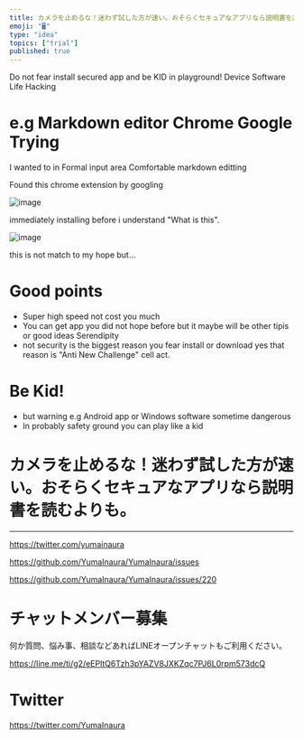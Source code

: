 ```yaml
---
title: カメラを止めるな！迷わず試した方が速い。おそらくセキュアなアプリなら説明書を読むよりも。
emoji: "🖥"
type: "idea"
topics: ["trial"]
published: true
---
```


Do not fear install secured app and be KID in playground! Device Software Life Hacking  

# e.g Markdown editor Chrome Google Trying

I wanted to in Formal input  area Comfortable markdown editting

Found this chrome extension by googling

![image](https://user-images.githubusercontent.com/13635059/50667094-17157180-0ffb-11e9-99a9-a3b801058275.png)

immediately installing before i understand "What is this".

![image](https://user-images.githubusercontent.com/13635059/50667113-33191300-0ffb-11e9-8f38-3c0428c931ec.png)

this is not match to my hope but...

# Good points

- Super high speed not cost you much
- You can get app you did not hope before but it maybe will be other tipis or good ideas Serendipity
- not security is the biggest reason you fear install or download yes that reason is "Anti New Challenge" cell act.

# Be Kid!

- but warning e.g Android app or Windows software sometime dangerous
- In probably safety ground you can play like a kid


# カメラを止めるな！迷わず試した方が速い。おそらくセキュアなアプリなら説明書を読むよりも。


---

https://twitter.com/yumainaura

https://github.com/YumaInaura/YumaInaura/issues


https://github.com/YumaInaura/YumaInaura/issues/220








<!-- Update From Qiita API -->

# チャットメンバー募集


何か質問、悩み事、相談などあればLINEオープンチャットもご利用ください。

https://line.me/ti/g2/eEPltQ6Tzh3pYAZV8JXKZqc7PJ6L0rpm573dcQ





# Twitter


https://twitter.com/YumaInaura


<!-- Update From Qiita API -->


